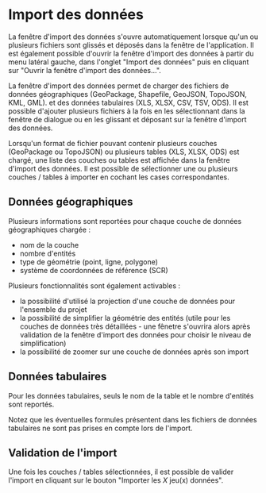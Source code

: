 # Import des données

La fenêtre d'import des données s'ouvre automatiquement lorsque qu'un ou plusieurs fichiers
sont glissés et déposés dans la fenêtre de l'application. Il est également possible d'ouvrir
la fenêtre d'import des données à partir du menu latéral gauche, dans l'onglet "Import des données"
puis en cliquant sur "Ouvrir la fenêtre d'import des données...".

La fenêtre d'import des données permet de charger des fichiers de données géographiques (GeoPackage, Shapefile, GeoJSON, TopoJSON, KML, GML).
et des données tabulaires (XLS, XLSX, CSV, TSV, ODS).
Il est possible d'ajouter plusieurs fichiers à la fois en les sélectionnant dans la fenêtre de dialogue ou en les glissant et
déposant sur la fenêtre d'import des données.

<ZoomImg
    src="./data-import.png"
    alt="Fenêtre d'import des données"
    caption="Exemple : Fenêtre d'import des données avec 3 fichiers chargés (dont un GeoPackage contenant plusieurs couches)"
/>

Lorsqu'un format de fichier pouvant contenir plusieurs couches (GeoPackage ou TopoJSON) ou plusieurs tables (XLS, XLSX, ODS)
est chargé, une liste des couches ou tables est affichée dans la fenêtre d'import des données. Il est possible de sélectionner
une ou plusieurs couches / tables à importer en cochant les cases correspondantes.

## Données géographiques

Plusieurs informations sont reportées pour chaque couche de données géographiques chargée :

- nom de la couche
- nombre d'entités
- type de géométrie (point, ligne, polygone)
- système de coordonnées de référence (SCR)

Plusieurs fonctionnalités sont également activables :

- la possibilité d'utilisé la projection d'une couche de données pour l'ensemble du projet
- la possibilité de simplifier la géométrie des entités (utile pour les couches de données très détaillées - une fênetre s'ouvrira alors après validation de la fenêtre d'import des données pour choisir le niveau de simplification)
- la possibilité de zoomer sur une couche de données après son import


## Données tabulaires

Pour les données tabulaires, seuls le nom de la table et le nombre d'entités sont reportés.

Notez que les éventuelles formules présentent dans les fichiers de données tabulaires ne sont pas prises en compte lors de l'import.

## Validation de l'import

Une fois les couches / tables sélectionnées, il est possible de valider l'import en cliquant sur le bouton "Importer les *X* jeu(x) données".
